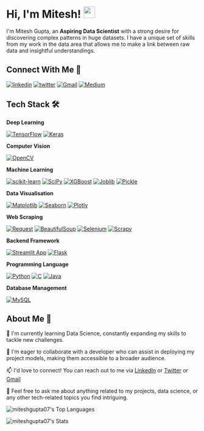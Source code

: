 # Hi, I'm Mitesh! <img src="https://media.giphy.com/media/hvRJCLFzcasrR4ia7z/giphy.gif" width="30px">



I'm Mitesh Gupta, an **Aspiring Data Scientist** with a strong desire for discovering complex patterns in huge datasets. I have a unique set of skills from my work in the data area that allows me to make a link between raw data and insightful understandings.


## Connect With Me 🤝

[![linkedin](https://img.shields.io/badge/linkedin-0A66C2?style=for-the-badge&logo=linkedin&logoColor=white)](https://www.linkedin.com/in/mitesh-gupta/)
[![twitter](https://img.shields.io/badge/twitter-1DA1F2?style=for-the-badge&logo=twitter&logoColor=white)](https://twitter.com/mg_mitesh)
[![Gmail](https://img.shields.io/badge/gmail-red?style=for-the-badge&logo=gmail&logoColor=white)](mailto:miteshgupta2711@gmail.com)
[![Medium](https://img.shields.io/badge/medium-black?style=for-the-badge&logo=medium&logoColor=white)](https://medium.com/@mitesh_gupta)



## Tech Stack 🛠

**Deep Learning**

[![TensorFlow](https://img.shields.io/badge/TensorFlow-white?style=for-the-badge&logo=tensorflow&logoColor=FF6F00)](https://www.tensorflow.org/)
[![Keras](https://img.shields.io/badge/keras-EE4C2C?style=for-the-badge&logo=keras&logoColor=white)](https://keras.io/)

**Computer Vision**

[![OpenCV](https://img.shields.io/badge/OpenCV-5C3EE8?style=for-the-badge&logo=opencv&logoColor=white)](https://opencv.org/)

**Machine Learning**

[![scikit-learn](https://img.shields.io/badge/scikit_learn-E10098?style=for-the-badge&logo=scikit-learn&logoColor=white)](https://scikit-learn.org/stable/)
[![SciPy](https://img.shields.io/badge/SciPy-FB2423?style=for-the-badge&logo=scipy&logoColor=white)](https://scipy.org/)
[![XGBoost](https://img.shields.io/badge/XGBoost-276DC3?style=for-the-badge&logo=xgboost&logoColor=white)](https://xgboost.readthedocs.io/en/stable/)
[![Joblib](https://img.shields.io/badge/Joblib-FD8C25?style=for-the-badge&logo=python&logoColor=white)](https://joblib.readthedocs.io/en/stable/)
[![Pickle](https://img.shields.io/badge/Pickle-3E8E04?style=for-the-badge&logo=python&logoColor=white)](https://docs.python.org/3/library/pickle.html)

**Data Visualisation**

[![Matplotlib](https://img.shields.io/badge/Matplotlib-777BB4?style=for-the-badge&logo=plotly&logoColor=white)](https://matplotlib.org/stable/index.html)
[![Seaborn](https://img.shields.io/badge/Seaborn-2C2D72?style=for-the-badge&logo=plotly&logoColor=white)](https://seaborn.pydata.org/)
[![Plotly](https://img.shields.io/badge/Plotly-239120?style=for-the-badge&logo=plotly&logoColor=white)](https://plotly.com/)

**Web Scraping**

[![Request](https://img.shields.io/badge/Requests-EE4C2C?style=for-the-badge&logo=python&logoColor=white)](https://pypi.org/project/requests/)
[![BeautifulSoup](https://img.shields.io/badge/BeautifulSoup-E10098?style=for-the-badge&logo=python&logoColor=white)](https://beautiful-soup-4.readthedocs.io/en/latest/)
[![Selenium](https://img.shields.io/badge/Selenium-43B02A?style=for-the-badge&logo=Selenium&logoColor=white)](https://selenium-python.readthedocs.io/)
[![Scrapy](https://img.shields.io/badge/Scrapy-blue?style=for-the-badge&logo=Scrapy&logoColor=white)](https://scrapy.org/)


**Backend Framework**

[![Streamlit App](https://img.shields.io/badge/Streamlit-FF4B4B?style=for-the-badge&logo=Streamlit&logoColor=white)](https://streamlit.io/)
[![Flask](https://img.shields.io/badge/Flask-white?style=for-the-badge&logo=flask&logoColor=black)](https://flask.palletsprojects.com/en/3.0.x/)

**Programming Language**

[![Python](https://img.shields.io/badge/Python-FFD43B?style=for-the-badge&logo=python&logoColor=blue)](https://www.python.org/)
[![C](https://img.shields.io/badge/C-00599C?style=for-the-badge&logo=c&logoColor=white)](https://devdocs.io/c/)
[![Java](https://img.shields.io/badge/Java-ED8B00?style=for-the-badge&logo=java&logoColor=white)](https://docs.oracle.com/en/java/)

**Database Management**

[![MySQL](https://img.shields.io/badge/MySQL-4479A1?style=for-the-badge&logo=mysql&logoColor=white)](https://dev.mysql.com/doc/)



## About Me 🚀

🧠   I'm currently learning Data Science, constantly expanding my skills to tackle new challenges.

👬   I'm eager to collaborate with a developer who can assist in deploying my project models, making them accessible to a broader audience.

📫   I'd love to connect! You can reach out to me via [LinkedIn](https://www.linkedin.com/in/mitesh-gupta/) or [Twitter](https://twitter.com/mg_mitesh) or [Gmail](mailto:mgmiteshgupta134@gmail.com)
   
💬   Feel free to ask me about anything related to my projects, data science, or any other tech-related topics you find intriguing.


      
![miteshgupta07's Top Languages](https://github-readme-stats.vercel.app/api/top-langs/?username=miteshgupta07&theme=default&show_icons=true&hide_border=true&layout=compact)

![miteshgupta07's Stats](https://github-readme-stats.vercel.app/api?username=miteshgupta07&theme=default&show_icons=true&hide_border=false&count_private=false)    
